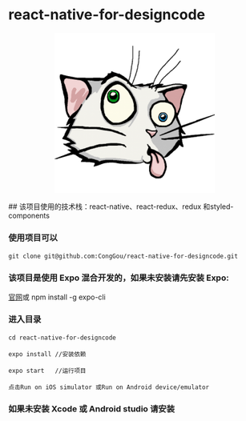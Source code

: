 # react-native-for-designcode

<p align="center">
  <img width="320" src="./assets/icon.png">
</p>
## 该项目使用的技术栈：react-native、react-redux、redux 和styled-components

### 使用项目可以

`git clone git@github.com:CongGou/react-native-for-designcode.git`

### 该项目是使用 Expo 混合开发的，如果未安装请先安装 Expo:

<a href="https://docs.expo.io/">官网</a>或 npm install -g expo-cli

### 进入目录

```
cd react-native-for-designcode

expo install //安装依赖

expo start   //运行项目

点击Run on iOS simulator 或Run on Android device/emulator

```

### 如果未安装 Xcode 或 Android studio 请安装
